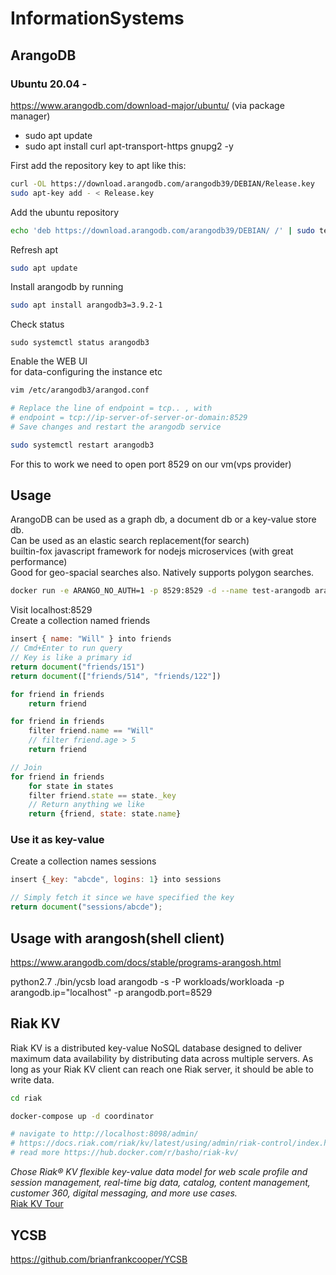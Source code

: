 # InformationSystems

## ArangoDB

### Ubuntu 20.04 -

https://www.arangodb.com/download-major/ubuntu/
(via package manager)

- sudo apt update
- sudo apt install curl apt-transport-https gnupg2 -y

First add the repository key to apt like this:

```bash
curl -OL https://download.arangodb.com/arangodb39/DEBIAN/Release.key
sudo apt-key add - < Release.key
```

Add the ubuntu repository

```bash
echo 'deb https://download.arangodb.com/arangodb39/DEBIAN/ /' | sudo tee /etc/apt/sources.list.d/arangodb.list
```

Refresh apt

```bash
sudo apt update
```

Install arangodb by running

```bash
sudo apt install arangodb3=3.9.2-1
```

Check status

```
sudo systemctl status arangodb3
```

Enable the WEB UI  
for data-configuring the instance etc

```bash
vim /etc/arangodb3/arangod.conf

# Replace the line of endpoint = tcp.. , with
# endpoint = tcp://ip-server-of-server-or-domain:8529
# Save changes and restart the arangodb service

sudo systemctl restart arangodb3
```

For this to work we need to open port 8529 on our vm(vps provider)

## Usage

ArangoDB can be used as a graph db, a document db or a key-value store db.  
Can be used as an elastic search replacement(for search)  
builtin-fox javascript framework for nodejs microservices (with great performance)  
Good for geo-spacial searches also. Natively supports polygon searches.

```bash
docker run -e ARANGO_NO_AUTH=1 -p 8529:8529 -d --name test-arangodb arangodb
```

Visit localhost:8529  
Create a collection named friends

```js
insert { name: "Will" } into friends
// Cmd+Enter to run query
// Key is like a primary id
return document("friends/151")
return document(["friends/514", "friends/122"])

for friend in friends
    return friend

for friend in friends
    filter friend.name == "Will"
    // filter friend.age > 5
    return friend

// Join
for friend in friends
    for state in states
    filter friend.state == state._key
    // Return anything we like
    return {friend, state: state.name}
```

### Use it as key-value

Create a collection names sessions

```js
insert {_key: "abcde", logins: 1} into sessions

// Simply fetch it since we have specified the key
return document("sessions/abcde");
```

## Usage with arangosh(shell client)

https://www.arangodb.com/docs/stable/programs-arangosh.html

python2.7 ./bin/ycsb load arangodb -s -P workloads/workloada -p arangodb.ip="localhost" -p arangodb.port=8529

## Riak KV

Riak KV is a distributed key-value NoSQL database designed to deliver maximum data availability by distributing data across multiple servers. As long as your Riak KV client can reach one Riak server, it should be able to write data.

```bash
cd riak

docker-compose up -d coordinator

# navigate to http://localhost:8098/admin/
# https://docs.riak.com/riak/kv/latest/using/admin/riak-control/index.html
# read more https://hub.docker.com/r/basho/riak-kv/
```

_Chose Riak® KV flexible key-value data model for web scale profile and session management, real-time big data, catalog, content management, customer 360, digital messaging, and more use cases._  
[Riak KV Tour](https://riak.com/products/riak-kv/resiliency/index.html?p=10906.html)

## YCSB

https://github.com/brianfrankcooper/YCSB
